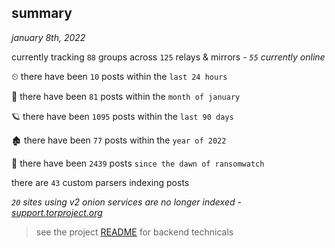 
## summary
_january 8th, 2022_

currently tracking `88` groups across `125` relays & mirrors - _`55` currently online_

⏲ there have been `10` posts within the `last 24 hours`

🦈 there have been `81` posts within the `month of january`

🪐 there have been `1095` posts within the `last 90 days`

🏚 there have been `77` posts within the `year of 2022`

🦕 there have been `2439` posts `since the dawn of ransomwatch`

there are `43` custom parsers indexing posts

_`20` sites using v2 onion services are no longer indexed - [support.torproject.org](https://support.torproject.org/onionservices/v2-deprecation/)_

> see the project [README](https://github.com/thetanz/ransomwatch#ransomwatch--) for backend technicals
